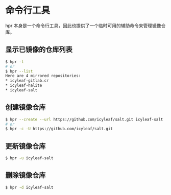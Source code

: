 # 命令行工具

hpr 本身是一个命令行工具，因此也提供了一个临时可用的辅助命令来管理镜像仓库。

## 显示已镜像的仓库列表

```bash
$ hpr -l
# or
$ hpr --list
Here are 4 mirrored repositories:
* icyleaf-gitlab.cr
* icyleaf-halite
* icyleaf-salt
```

## 创建镜像仓库

```bash
$ hpr --create --url https://github.com/icyleaf/salt.git icyleaf-salt
# or
$ hpr -c -U https://github.com/icyleaf/salt.git
```

## 更新镜像仓库

```bash
$ hpr -u icyleaf-salt
```

## 删除镜像仓库

```bash
$ hpr -d icyleaf-salt
```
